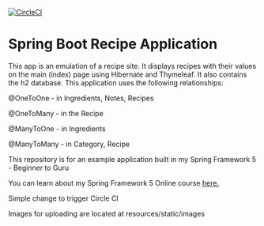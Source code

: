 [![CircleCI](https://circleci.com/gh/springframeworkguru/spring5-recipe-app.svg?style=svg)](https://circleci.com/gh/springframeworkguru/spring5-recipe-app)

# Spring Boot Recipe Application

This app is an emulation of a recipe site. It displays recipes with their values on the main (index) page using Hibernate and Thymeleaf. It also contains the h2 database. This application uses the following relationships:

@OneToOne - in Ingredients, Notes, Recipes

@OneToMany - in the Recipe

@ManyToOne - in Ingredients

@ManyToMany - in Category, Recipe


This repository is for an example application built in my Spring Framework 5 - Beginner to Guru

You can learn about my Spring Framework 5 Online course [here.](https://go.springframework.guru/spring-framework-5-online-course)

Simple change to trigger Circle CI

Images for uploading are located at resources/static/images
